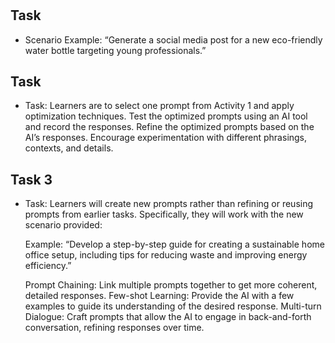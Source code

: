 #

## Task

- Scenario Example: “Generate a social media post for a new eco-friendly water bottle targeting young professionals.”

## Task

- Task: Learners are to select one prompt from Activity 1 and apply optimization techniques.
  Test the optimized prompts using an AI tool and record the responses.
  Refine the optimized prompts based on the AI’s responses.
  Encourage experimentation with different phrasings, contexts, and details.

## Task 3

- Task: Learners will create new prompts rather than refining or reusing prompts from earlier tasks. Specifically, they will work with the new scenario provided:

  Example: “Develop a step-by-step guide for creating a sustainable home office setup, including tips for reducing waste and improving energy efficiency.”

  Prompt Chaining: Link multiple prompts together to get more coherent, detailed responses.
  Few-shot Learning: Provide the AI with a few examples to guide its understanding of the desired response.
  Multi-turn Dialogue: Craft prompts that allow the AI to engage in back-and-forth conversation, refining responses over time.
